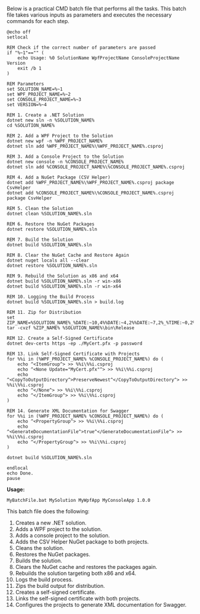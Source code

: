 Below is a practical CMD batch file that performs all the tasks. This batch file takes various inputs as parameters and executes the necessary commands for each step.

```batch
@echo off
setlocal

REM Check if the correct number of parameters are passed
if "%~1"=="" (
    echo Usage: %0 SolutionName WpfProjectName ConsoleProjectName Version
    exit /b 1
)

REM Parameters
set SOLUTION_NAME=%~1
set WPF_PROJECT_NAME=%~2
set CONSOLE_PROJECT_NAME=%~3
set VERSION=%~4

REM 1. Create a .NET Solution
dotnet new sln -n %SOLUTION_NAME%
cd %SOLUTION_NAME%

REM 2. Add a WPF Project to the Solution
dotnet new wpf -n %WPF_PROJECT_NAME%
dotnet sln add %WPF_PROJECT_NAME%\%WPF_PROJECT_NAME%.csproj

REM 3. Add a Console Project to the Solution
dotnet new console -n %CONSOLE_PROJECT_NAME%
dotnet sln add %CONSOLE_PROJECT_NAME%\%CONSOLE_PROJECT_NAME%.csproj

REM 4. Add a NuGet Package (CSV Helper)
dotnet add %WPF_PROJECT_NAME%\%WPF_PROJECT_NAME%.csproj package CsvHelper
dotnet add %CONSOLE_PROJECT_NAME%\%CONSOLE_PROJECT_NAME%.csproj package CsvHelper

REM 5. Clean the Solution
dotnet clean %SOLUTION_NAME%.sln

REM 6. Restore the NuGet Packages
dotnet restore %SOLUTION_NAME%.sln

REM 7. Build the Solution
dotnet build %SOLUTION_NAME%.sln

REM 8. Clear the NuGet Cache and Restore Again
dotnet nuget locals all --clear
dotnet restore %SOLUTION_NAME%.sln

REM 9. Rebuild the Solution as x86 and x64
dotnet build %SOLUTION_NAME%.sln -r win-x86
dotnet build %SOLUTION_NAME%.sln -r win-x64

REM 10. Logging the Build Process
dotnet build %SOLUTION_NAME%.sln > build.log

REM 11. Zip for Distribution
set ZIP_NAME=%SOLUTION_NAME%_%DATE:~10,4%%DATE:~4,2%%DATE:~7,2%_%TIME:~0,2%%TIME:~3,2%%TIME:~6,2%_v%VERSION%.tar.gz
tar -cvzf %ZIP_NAME% %SOLUTION_NAME%\bin\Release

REM 12. Create a Self-Signed Certificate
dotnet dev-certs https -ep ./MyCert.pfx -p password

REM 13. Link Self-Signed Certificate with Projects
for %%i in (%WPF_PROJECT_NAME% %CONSOLE_PROJECT_NAME%) do (
    echo ^<ItemGroup^> >> %%i\%%i.csproj
    echo ^<None Update="MyCert.pfx"^> >> %%i\%%i.csproj
    echo ^<CopyToOutputDirectory^>PreserveNewest^</CopyToOutputDirectory^> >> %%i\%%i.csproj
    echo ^</None^> >> %%i\%%i.csproj
    echo ^</ItemGroup^> >> %%i\%%i.csproj
)

REM 14. Generate XML Documentation for Swagger
for %%i in (%WPF_PROJECT_NAME% %CONSOLE_PROJECT_NAME%) do (
    echo ^<PropertyGroup^> >> %%i\%%i.csproj
    echo ^<GenerateDocumentationFile^>true^</GenerateDocumentationFile^> >> %%i\%%i.csproj
    echo ^</PropertyGroup^> >> %%i\%%i.csproj
)

dotnet build %SOLUTION_NAME%.sln

endlocal
echo Done.
pause
```

**Usage:**
```
MyBatchFile.bat MySolution MyWpfApp MyConsoleApp 1.0.0
```

This batch file does the following:
1. Creates a new .NET solution.
2. Adds a WPF project to the solution.
3. Adds a console project to the solution.
4. Adds the CSV Helper NuGet package to both projects.
5. Cleans the solution.
6. Restores the NuGet packages.
7. Builds the solution.
8. Clears the NuGet cache and restores the packages again.
9. Rebuilds the solution targeting both x86 and x64.
10. Logs the build process.
11. Zips the build output for distribution.
12. Creates a self-signed certificate.
13. Links the self-signed certificate with both projects.
14. Configures the projects to generate XML documentation for Swagger.
